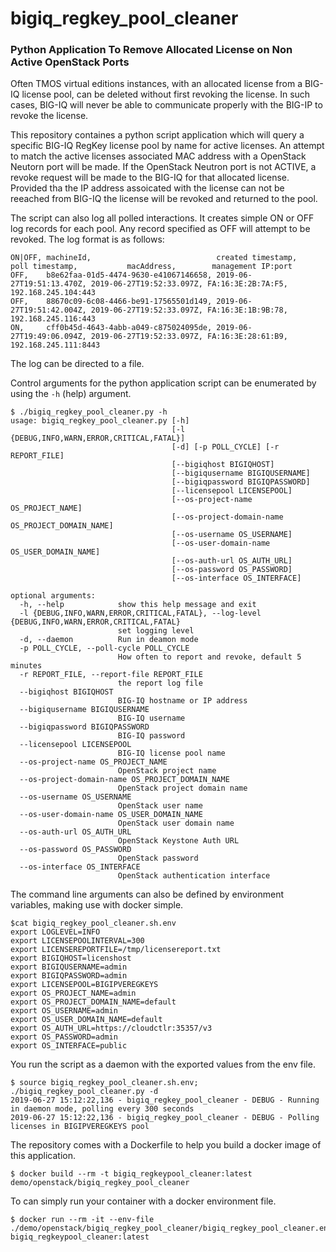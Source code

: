 # bigiq_regkey_pool_cleaner
### Python Application To Remove Allocated License on Non Active OpenStack Ports ###

Often TMOS virtual editions instances, with an allocated license from a BIG-IQ license pool, can be deleted without first revoking the license. In such cases, BIG-IQ will never be able to communicate properly with the BIG-IP to revoke the license.

This repository containes a python script application which will query a specific BIG-IQ RegKey license pool by name for active licenses. An attempt to match the active licenses associated MAC address with a OpenStack Neutorn port will be made. If the OpenStack Neutron port is not ACTIVE, a revoke request will be made to the BIG-IQ for that allocated license. Provided tha the IP address assoicated with the license can not be reeached from BIG-IQ the license will be revoked and returned to the pool.

The script can also log all polled interactions. It creates simple ON or OFF log records for each pool. Any record specified as OFF will attempt to be revoked. The log format is as follows:

```
ON|OFF, machineId,                            created timestamp,        poll timestamp,           macAddress,        management IP:port
OFF,    b8e62faa-01d5-4474-9630-e41067146658, 2019-06-27T19:51:13.470Z, 2019-06-27T19:52:33.097Z, FA:16:3E:2B:7A:F5, 192.168.245.104:443
OFF,    88670c09-6c08-4466-be91-17565501d149, 2019-06-27T19:51:42.004Z, 2019-06-27T19:52:33.097Z, FA:16:3E:1B:9B:78, 192.168.245.116:443
ON,     cff0b45d-4643-4abb-a049-c875024095de, 2019-06-27T19:49:06.094Z, 2019-06-27T19:52:33.097Z, FA:16:3E:28:61:B9, 192.168.245.111:8443
```

The log can be directed to a file.

Control arguments for the python application script can be enumerated by using the `-h` (help) argument.

```
$ ./bigiq_regkey_pool_cleaner.py -h
usage: bigiq_regkey_pool_cleaner.py [-h]
                                    [-l {DEBUG,INFO,WARN,ERROR,CRITICAL,FATAL}]
                                    [-d] [-p POLL_CYCLE] [-r REPORT_FILE]
                                    [--bigiqhost BIGIQHOST]
                                    [--bigiqusername BIGIQUSERNAME]
                                    [--bigiqpassword BIGIQPASSWORD]
                                    [--licensepool LICENSEPOOL]
                                    [--os-project-name OS_PROJECT_NAME]
                                    [--os-project-domain-name OS_PROJECT_DOMAIN_NAME]
                                    [--os-username OS_USERNAME]
                                    [--os-user-domain-name OS_USER_DOMAIN_NAME]
                                    [--os-auth-url OS_AUTH_URL]
                                    [--os-password OS_PASSWORD]
                                    [--os-interface OS_INTERFACE]

optional arguments:
  -h, --help            show this help message and exit
  -l {DEBUG,INFO,WARN,ERROR,CRITICAL,FATAL}, --log-level {DEBUG,INFO,WARN,ERROR,CRITICAL,FATAL}
                        set logging level
  -d, --daemon          Run in deamon mode
  -p POLL_CYCLE, --poll-cycle POLL_CYCLE
                        How often to report and revoke, default 5 minutes
  -r REPORT_FILE, --report-file REPORT_FILE
                        the report log file
  --bigiqhost BIGIQHOST
                        BIG-IQ hostname or IP address
  --bigiqusername BIGIQUSERNAME
                        BIG-IQ username
  --bigiqpassword BIGIQPASSWORD
                        BIG-IQ password
  --licensepool LICENSEPOOL
                        BIG-IQ license pool name
  --os-project-name OS_PROJECT_NAME
                        OpenStack project name
  --os-project-domain-name OS_PROJECT_DOMAIN_NAME
                        OpenStack project domain name
  --os-username OS_USERNAME
                        OpenStack user name
  --os-user-domain-name OS_USER_DOMAIN_NAME
                        OpenStack user domain name
  --os-auth-url OS_AUTH_URL
                        OpenStack Keystone Auth URL
  --os-password OS_PASSWORD
                        OpenStack password
  --os-interface OS_INTERFACE
                        OpenStack authentication interface
```

The command line arguments can also be defined by environment variables, making use with docker simple.

```
$cat bigiq_regkey_pool_cleaner.sh.env
export LOGLEVEL=INFO
export LICENSEPOOLINTERVAL=300
export LICENSEREPORTFILE=/tmp/licensereport.txt
export BIGIQHOST=licenshost
export BIGIQUSERNAME=admin
export BIGIQPASSWORD=admin
export LICENSEPOOL=BIGIPVEREGKEYS
export OS_PROJECT_NAME=admin
export OS_PROJECT_DOMAIN_NAME=default
export OS_USERNAME=admin
export OS_USER_DOMAIN_NAME=default
export OS_AUTH_URL=https://cloudctlr:35357/v3
export OS_PASSWORD=admin
export OS_INTERFACE=public
```

You run the script as a daemon with the exported values from the env file.

```
$ source bigiq_regkey_pool_cleaner.sh.env; ./bigiq_regkey_pool_cleaner.py -d 
2019-06-27 15:12:22,136 - bigiq_regkey_pool_cleaner - DEBUG - Running in daemon mode, polling every 300 seconds
2019-06-27 15:12:22,136 - bigiq_regkey_pool_cleaner - DEBUG - Polling licenses in BIGIPVEREGKEYS pool
```

The repository comes with a Dockerfile to help you build a docker image of this application.

```
$ docker build --rm -t bigiq_regkeypool_cleaner:latest demo/openstack/bigiq_regkey_pool_cleaner
```

To can simply run your container with a docker environment file.

```
$ docker run --rm -it --env-file ./demo/openstack/bigiq_regkey_pool_cleaner/bigiq_regkey_pool_cleaner.env bigiq_regkeypool_cleaner:latest
```


